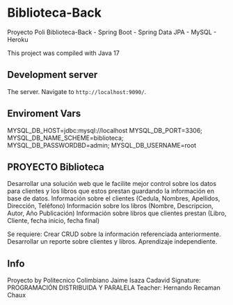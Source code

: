 # Biblioteca-Back
 Proyecto Poli Biblioteca-Back - Spring Boot - Spring Data JPA - MySQL - Heroku

This project was compiled with Java 17

## Development server

The server. Navigate to `http://localhost:9090/`.

## Enviroment Vars
MYSQL_DB_HOST=jdbc:mysql://localhost
MYSQL_DB_PORT=3306;
MYSQL_DB_NAME_SCHEME=biblioteca;
MYSQL_DB_PASSWORDBD=admin;
MYSQL_DB_USERNAME=root

## PROYECTO Biblioteca
Desarrollar una solución web que le facilite mejor control sobre los datos para clientes y los libros que estos prestan guardando la información en base de datos.
Información sobre el clientes (Cedula, Nombres, Apellidos, Dirección, Teléfono)
Información sobre los libros (Nombre, Descripcion, Autor, Año Publicación)
Información sobre libros que clientes prestan (Libro, Cliente, fecha inicio, fecha final)

Se requiere:
Crear CRUD sobre la información referenciada anteriormente.
Desarrollar un reporte sobre clientes y libros.
Aprendizaje independiente.

## Info
Proyecto by Politecnico Colimbiano Jaime Isaza Cadavid
Signature: PROGRAMACIÓN DISTRIBUIDA Y PARALELA
Teacher: Hernando Recaman Chaux
